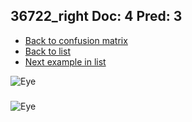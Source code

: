 ## 36722_right Doc: 4 Pred: 3
- [Back to confusion matrix](https://github.com/juliandewit/kaggle_retinopathy/blob/master/matrix.md)
- [Back to list](https://github.com/juliandewit/kaggle_retinopathy/blob/master/lists/43/list.md)
- [Next example in list](https://github.com/juliandewit/kaggle_retinopathy/blob/master/lists/43/36/36832_right.md)

![Eye](https://retinopaty.blob.core.windows.net/size1024/36722_right_4.jpeg)

### 

![Eye]()
